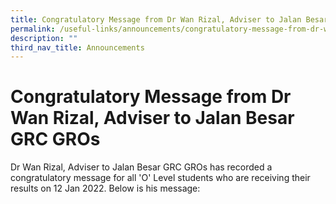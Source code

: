 ```yaml
---
title: Congratulatory Message from Dr Wan Rizal, Adviser to Jalan Besar GRC GROs
permalink: /useful-links/announcements/congratulatory-message-from-dr-wan-rizal-adviser-to-jalan-besar-grc-gros
description: ""
third_nav_title: Announcements
---
```



# Congratulatory Message from Dr Wan Rizal, Adviser to Jalan Besar GRC GROs

Dr Wan Rizal, Adviser to Jalan Besar GRC GROs has recorded a congratulatory message for
all 'O' Level students who are receiving their results on 12 Jan 2022.  Below is his message: 

